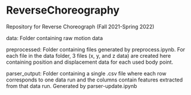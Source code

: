 # ReverseChoreography
Repository for Reverse Choreograph (Fall 2021-Spring 2022)

data: Folder containing raw motion data

preprocessed: Folder containing files generated by preprocess.ipynb. For each file in the data folder, 3 files (x, y, and z data) are created here containing position and displacement data for each used body point.

parser_output: Folder containing a single .csv file where each row corresponds to one data run and the columns contain features extracted from that data run. Generated by parser-update.ipynb
